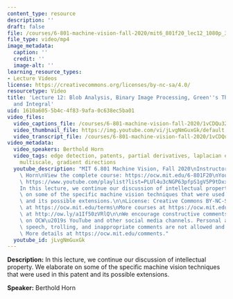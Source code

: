 ```yaml
---
content_type: resource
description: ''
draft: false
file: /courses/6-801-machine-vision-fall-2020/mit6_801f20_lec12_1080p_360p_16_9.mp4
file_type: video/mp4
image_metadata:
  caption: ''
  credit: ''
  image-alt: ''
learning_resource_types:
- Lecture Videos
license: https://creativecommons.org/licenses/by-nc-sa/4.0/
resourcetype: Video
title: 'Lecture 12: Blob Analysis, Binary Image Processing, Green''s Theorem, Derivative
  and Integral'
uid: 1610a605-5b4c-4f83-9afa-0c638ec5ba01
video_files:
  video_captions_file: /courses/6-801-machine-vision-fall-2020/1vCDQu32RopI7vW3yodSTNqA4ECLA99Ti_transcript.webvtt
  video_thumbnail_file: https://img.youtube.com/vi/jLvgNmGuxGk/default.jpg
  video_transcript_file: /courses/6-801-machine-vision-fall-2020/1vCDQu32RopI7vW3yodSTNqA4ECLA99Ti_transcript.pdf
video_metadata:
  video_speakers: Berthold Horn
  video_tags: edge detection, patents, partial derivatives, laplacian estimators,
    multiscale, gradient directions
  youtube_description: "MIT 6.801 Machine Vision, Fall 2020\nInstructor: Berthold\
    \ Horn\nView the complete course: https://ocw.mit.edu/6-801F20\nYouTube Playlist:\
    \ https://www.youtube.com/playlist?list=PLUl4u3cNGP63pfpS1gV5P9tDxxL_e4W8O\n\n\
    In this lecture, we continue our discussion of intellectual property. We elaborate\
    \ on some of the specific machine vision techniques that were used in this patent\
    \ and its possible extensions.\n\nLicense: Creative Commons BY-NC-SA\nMore information\
    \ at https://ocw.mit.edu/terms\nMore courses at https://ocw.mit.edu\nSupport OCW\
    \ at http://ow.ly/a1If50zVRlQ\n\nWe encourage constructive comments and discussion\
    \ on OCW\u2019s YouTube and other social media channels. Personal attacks, hate\
    \ speech, trolling, and inappropriate comments are not allowed and may be removed.\
    \ More details at https://ocw.mit.edu/comments."
  youtube_id: jLvgNmGuxGk
---
```

**Description:** In this lecture, we continue our discussion of intellectual property. We elaborate on some of the specific machine vision techniques that were used in this patent and its possible extensions.

**Speaker:** Berthold Horn